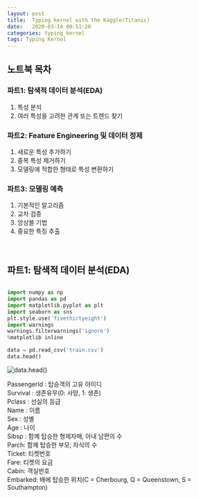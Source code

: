 ```yaml
---
layout: post
title:  Typing kernel with the Kaggle(Titanic)
date:   2020-03-14 00:51:20
categories: typing kernel
tags: Typing Kernel
---
```






## 노트북 목차

### 파트1: 탐색적 데이터 분석(EDA)
1) 특성 분석  
2) 여러 특성을 고려한 관계 또는 트렌드 찾기   

### 파트2: Feature Engineering 및 데이터 정제
1) 새로운 특성 추가하기  
2) 중복 특성 제거하기  
3) 모델링에 적합한 형태로 특성 변환하기  

### 파트3: 모델링 예측
1) 기본적인 알고리즘  
2) 교차 검증  
3) 앙상블 기법  
4) 중요한 특징 추출  
<br><br>
## 파트1: 탐색적 데이터 분석(EDA)

```python

import numpy as np
import pandas as pd
import matplotlib.pyplot as plt
import seaborn as sns
plt.style.use('fivethirtyeight')
import warnings
warnings.filterwarnings('ignore')
%matplotlib inline

data = pd.read_csv('train.csv')
data.head()

```

![data.head()](star6973.github.io/_posts/typing_kernel_img/titanic/)

PassengerId : 탑승객의 고유 아이디  
Survival : 생존유무(0: 사망, 1: 생존)  
Pclass : 선실의 등급  
Name : 이름  
Sex : 성별  
Age : 나이  
Sibsp : 함께 탑승한 형제자매, 아내 남편의 수  
Parch: 함께 탑승한 부모, 자식의 수  
Ticket: 티켓번호  
Fare: 티켓의 요금  
Cabin: 객실번호  
Embarked: 배에 탑승한 위치(C = Cherbourg, Q = Queenstown, S = Southampton)  


```

```



